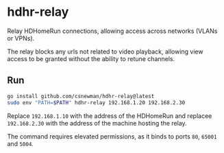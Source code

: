 # hdhr-relay
Relay HDHomeRun connections, allowing access across networks (VLANs or VPNs).

The relay blocks any urls not related to video playback, allowing view access to be granted without the ability to
retune channels.

## Run

```bash
go install github.com/csnewman/hdhr-relay@latest
sudo env "PATH=$PATH" hdhr-relay 192.168.1.20 192.168.2.30
```
Replace `192.168.1.10` with the address of the HDHomeRun and replacee `192.168.2.30` with the address of the machine
hosting the relay.

The command requires elevated permissions, as it binds to ports `80`, `65001` and `5004`.
